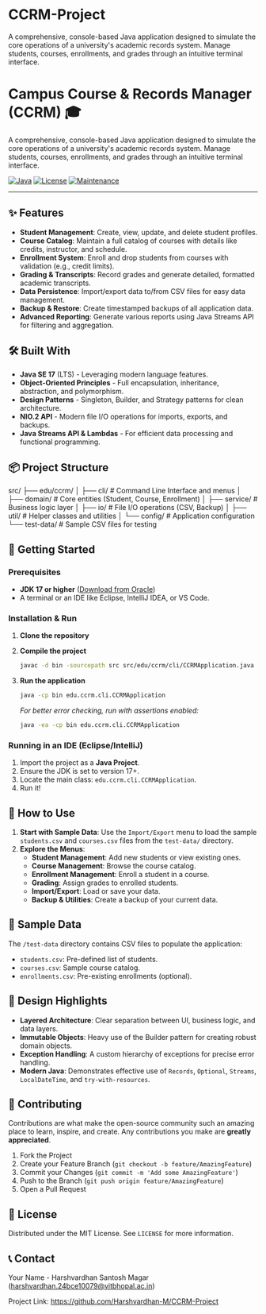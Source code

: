 # CCRM-Project
A comprehensive, console-based Java application designed to simulate the core operations of a university's academic records system. Manage students, courses, enrollments, and grades through an intuitive terminal interface.
# Campus Course & Records Manager (CCRM) 🎓

A comprehensive, console-based Java application designed to simulate the core operations of a university's academic records system. Manage students, courses, enrollments, and grades through an intuitive terminal interface.

[![Java](https://img.shields.io/badge/Java-17+-ED8B00?style=flat&logo=openjdk&logoColor=white)](https://www.oracle.com/java/)
[![License](https://img.shields.io/badge/License-MIT-blue.svg)](LICENSE)
[![Maintenance](https://img.shields.io/badge/Maintained%3F-yes-green.svg)](https://github.com/your-github-username/CCRM/graphs/commit-activity)

---

## ✨ Features

- **Student Management**: Create, view, update, and delete student profiles.
- **Course Catalog**: Maintain a full catalog of courses with details like credits, instructor, and schedule.
- **Enrollment System**: Enroll and drop students from courses with validation (e.g., credit limits).
- **Grading & Transcripts**: Record grades and generate detailed, formatted academic transcripts.
- **Data Persistence**: Import/export data to/from CSV files for easy data management.
- **Backup & Restore**: Create timestamped backups of all application data.
- **Advanced Reporting**: Generate various reports using Java Streams API for filtering and aggregation.

## 🛠️ Built With

- **Java SE 17** (LTS) - Leveraging modern language features.
- **Object-Oriented Principles** - Full encapsulation, inheritance, abstraction, and polymorphism.
- **Design Patterns** - Singleton, Builder, and Strategy patterns for clean architecture.
- **NIO.2 API** - Modern file I/O operations for imports, exports, and backups.
- **Java Streams API & Lambdas** - For efficient data processing and functional programming.

## 📦 Project Structure
src/
├── edu/ccrm/
│ ├── cli/ # Command Line Interface and menus
│ ├── domain/ # Core entities (Student, Course, Enrollment)
│ ├── service/ # Business logic layer
│ ├── io/ # File I/O operations (CSV, Backup)
│ ├── util/ # Helper classes and utilities
│ └── config/ # Application configuration
└── test-data/ # Sample CSV files for testing


## 🚀 Getting Started

### Prerequisites

- **JDK 17 or higher** ([Download from Oracle](https://www.oracle.com/java/technologies/downloads/))
- A terminal or an IDE like Eclipse, IntelliJ IDEA, or VS Code.

### Installation & Run

1.  **Clone the repository**
    
2.  **Compile the project**
    ```bash
    javac -d bin -sourcepath src src/edu/ccrm/cli/CCRMApplication.java
    ```

3.  **Run the application**
    ```bash
    java -cp bin edu.ccrm.cli.CCRMApplication
    ```
    *For better error checking, run with assertions enabled:*
    ```bash
    java -ea -cp bin edu.ccrm.cli.CCRMApplication
    ```

### Running in an IDE (Eclipse/IntelliJ)
1.  Import the project as a **Java Project**.
2.  Ensure the JDK is set to version 17+.
3.  Locate the main class: `edu.ccrm.cli.CCRMApplication`.
4.  Run it!

## 📖 How to Use

1.  **Start with Sample Data**: Use the `Import/Export` menu to load the sample `students.csv` and `courses.csv` files from the `test-data/` directory.
2.  **Explore the Menus**:
    - **Student Management**: Add new students or view existing ones.
    - **Course Management**: Browse the course catalog.
    - **Enrollment Management**: Enroll a student in a course.
    - **Grading**: Assign grades to enrolled students.
    - **Import/Export**: Load or save your data.
    - **Backup & Utilities**: Create a backup of your current data.

## 🧪 Sample Data

The `/test-data` directory contains CSV files to populate the application:
- `students.csv`: Pre-defined list of students.
- `courses.csv`: Sample course catalog.
- `enrollments.csv`: Pre-existing enrollments (optional).

## 🧩 Design Highlights

- **Layered Architecture**: Clear separation between UI, business logic, and data layers.
- **Immutable Objects**: Heavy use of the Builder pattern for creating robust domain objects.
- **Exception Handling**: A custom hierarchy of exceptions for precise error handling.
- **Modern Java**: Demonstrates effective use of `Records`, `Optional`, `Streams`, `LocalDateTime`, and `try-with-resources`.

## 🤝 Contributing

Contributions are what make the open-source community such an amazing place to learn, inspire, and create. Any contributions you make are **greatly appreciated**.
1.  Fork the Project
2.  Create your Feature Branch (`git checkout -b feature/AmazingFeature`)
3.  Commit your Changes (`git commit -m 'Add some AmazingFeature'`)
4.  Push to the Branch (`git push origin feature/AmazingFeature`)
5.  Open a Pull Request

## 📜 License

Distributed under the MIT License. See `LICENSE` for more information.

## 📞 Contact

Your Name - Harshvardhan Santosh Magar (harshvardhan.24bce10079@vitbhopal.ac.in)

Project Link: https://github.com/Harshvardhan-M/CCRM-Project
